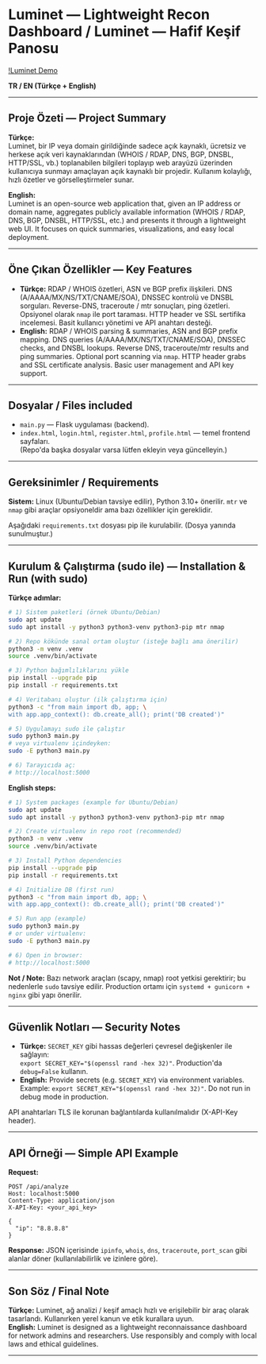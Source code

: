 # Luminet — Lightweight Recon Dashboard / Luminet — Hafif Keşif Panosu


[!Luminet Demo](video/video.mp4)



**TR / EN (Türkçe + English)**

---

## Proje Özeti — Project Summary

**Türkçe:**  
Luminet, bir IP veya domain girildiğinde sadece açık kaynaklı, ücretsiz ve herkese açık veri kaynaklarından (WHOIS / RDAP, DNS, BGP, DNSBL, HTTP/SSL, vb.) toplanabilen bilgileri toplayıp web arayüzü üzerinden kullanıcıya sunmayı amaçlayan açık kaynaklı bir projedir. Kullanım kolaylığı, hızlı özetler ve görselleştirmeler sunar.

**English:**  
Luminet is an open-source web application that, given an IP address or domain name, aggregates publicly available information (WHOIS / RDAP, DNS, BGP, DNSBL, HTTP/SSL, etc.) and presents it through a lightweight web UI. It focuses on quick summaries, visualizations, and easy local deployment.

---

## Öne Çıkan Özellikler — Key Features

- **Türkçe:** RDAP / WHOIS özetleri, ASN ve BGP prefix ilişkileri. DNS (A/AAAA/MX/NS/TXT/CNAME/SOA), DNSSEC kontrolü ve DNSBL sorguları. Reverse-DNS, traceroute / mtr sonuçları, ping özetleri. Opsiyonel olarak `nmap` ile port taraması. HTTP header ve SSL sertifika incelemesi. Basit kullanıcı yönetimi ve API anahtarı desteği.
- **English:** RDAP / WHOIS parsing & summaries, ASN and BGP prefix mapping. DNS queries (A/AAAA/MX/NS/TXT/CNAME/SOA), DNSSEC checks, and DNSBL lookups. Reverse DNS, traceroute/mtr results and ping summaries. Optional port scanning via `nmap`. HTTP header grabs and SSL certificate analysis. Basic user management and API key support.

---

## Dosyalar / Files included
- `main.py` — Flask uygulaması (backend).  
- `index.html`, `login.html`, `register.html`, `profile.html` — temel frontend sayfaları.  
(Repo'da başka dosyalar varsa lütfen ekleyin veya güncelleyin.)

---

## Gereksinimler / Requirements

**Sistem:** Linux (Ubuntu/Debian tavsiye edilir), Python 3.10+ önerilir. `mtr` ve `nmap` gibi araçlar opsiyoneldir ama bazı özellikler için gereklidir.

Aşağıdaki `requirements.txt` dosyası pip ile kurulabilir. (Dosya yanında sunulmuştur.)

---

## Kurulum & Çalıştırma (sudo ile) — Installation & Run (with sudo)

**Türkçe adımlar:**
```bash
# 1) Sistem paketleri (örnek Ubuntu/Debian)
sudo apt update
sudo apt install -y python3 python3-venv python3-pip mtr nmap

# 2) Repo kökünde sanal ortam oluştur (isteğe bağlı ama önerilir)
python3 -m venv .venv
source .venv/bin/activate

# 3) Python bağımlılıklarını yükle
pip install --upgrade pip
pip install -r requirements.txt

# 4) Veritabanı oluştur (ilk çalıştırma için)
python3 -c "from main import db, app; \
with app.app_context(): db.create_all(); print('DB created')"

# 5) Uygulamayı sudo ile çalıştır
sudo python3 main.py
# veya virtualenv içindeyken:
sudo -E python3 main.py

# 6) Tarayıcıda aç:
# http://localhost:5000
```

**English steps:**
```bash
# 1) System packages (example for Ubuntu/Debian)
sudo apt update
sudo apt install -y python3 python3-venv python3-pip mtr nmap

# 2) Create virtualenv in repo root (recommended)
python3 -m venv .venv
source .venv/bin/activate

# 3) Install Python dependencies
pip install --upgrade pip
pip install -r requirements.txt

# 4) Initialize DB (first run)
python3 -c "from main import db, app; \
with app.app_context(): db.create_all(); print('DB created')"

# 5) Run app (example)
sudo python3 main.py
# or under virtualenv:
sudo -E python3 main.py

# 6) Open in browser:
# http://localhost:5000
```

**Not / Note:** Bazı network araçları (scapy, nmap) root yetkisi gerektirir; bu nedenlerle `sudo` tavsiye edilir. Production ortamı için `systemd + gunicorn + nginx` gibi yapı önerilir.

---

## Güvenlik Notları — Security Notes

- **Türkçe:** `SECRET_KEY` gibi hassas değerleri çevresel değişkenler ile sağlayın:  
  `export SECRET_KEY="$(openssl rand -hex 32)"`. Production'da `debug=False` kullanın.
- **English:** Provide secrets (e.g. `SECRET_KEY`) via environment variables. Example: `export SECRET_KEY="$(openssl rand -hex 32)"`. Do not run in debug mode in production.

API anahtarları TLS ile korunan bağlantılarda kullanılmalıdır (X-API-Key header).

---

## API Örneği — Simple API Example

**Request:**
```http
POST /api/analyze
Host: localhost:5000
Content-Type: application/json
X-API-Key: <your_api_key>

{
  "ip": "8.8.8.8"
}
```

**Response:** JSON içerisinde `ipinfo`, `whois`, `dns`, `traceroute`, `port_scan` gibi alanlar döner (kullanılabilirlik ve izinlere göre).

---

## Son Söz / Final Note

**Türkçe:** Luminet, ağ analizi / keşif amaçlı hızlı ve erişilebilir bir araç olarak tasarlandı. Kullanırken yerel kanun ve etik kurallara uyun.  
**English:** Luminet is designed as a lightweight reconnaissance dashboard for network admins and researchers. Use responsibly and comply with local laws and ethical guidelines.

---
